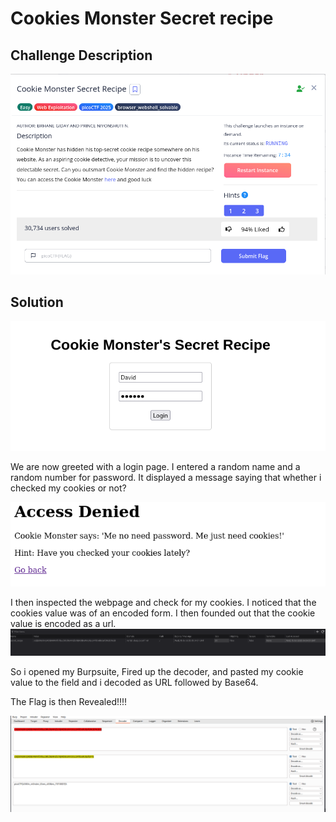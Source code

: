 # Cookies Monster Secret recipe

## Challenge Description
![Challenge Description](images/Description1.png)

## Solution

![startpage](images/startpage.png)

We are now greeted with a login page. I entered a random name and a random number for password. It displayed a message saying that whether i checked my cookies or not?

![Access_denied](images/Access_denied.png)

I then inspected the webpage and check for my cookies. I noticed that the cookies value was of an encoded form. I then founded out that the cookie value is encoded as a url. 
![Cookie_value](images/cookie_value.png)

So i opened my Burpsuite, Fired up the decoder, and pasted my cookie value to the field and i decoded as URL followed by Base64.

The Flag is then Revealed!!!!

![flag](images/flag1.png)
